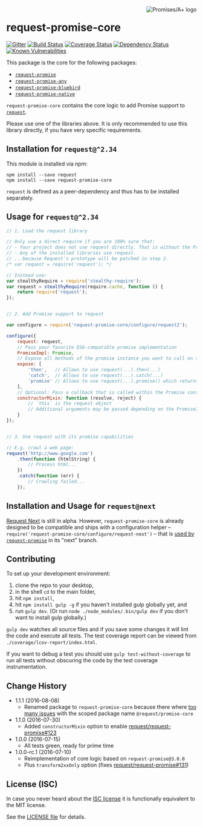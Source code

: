 <a href="http://promisesaplus.com/">
    <img src="https://promises-aplus.github.io/promises-spec/assets/logo-small.png" align="right" alt="Promises/A+ logo" />
</a>

# request-promise-core

[![Gitter](https://img.shields.io/badge/gitter-join_chat-blue.svg?style=flat-square&maxAge=2592000)](https://gitter.im/request/request-promise?utm_source=badge&utm_medium=badge&utm_campaign=pr-badge&utm_content=badge)
[![Build Status](https://img.shields.io/travis/request/promise-core/master.svg?style=flat-square&maxAge=2592000)](https://travis-ci.org/request/promise-core)
[![Coverage Status](https://img.shields.io/coveralls/request/promise-core.svg?style=flat-square&maxAge=2592000)](https://coveralls.io/r/request/promise-core)
[![Dependency Status](https://img.shields.io/david/request/promise-core.svg?style=flat-square&maxAge=2592000)](https://david-dm.org/request/promise-core)
[![Known Vulnerabilities](https://snyk.io/test/npm/promise-core/badge.svg?style=flat-square&maxAge=2592000)](https://snyk.io/test/npm/promise-core)


This package is the core for the following packages:

- [`request-promise`](https://github.com/request/request-promise)
- [`request-promise-any`](https://github.com/request/request-promise-any)
- [`request-promise-bluebird`](https://github.com/request/request-promise-bluebird)
- [`request-promise-native`](https://github.com/request/request-promise-native)

`request-promise-core` contains the core logic to add Promise support to [`request`](https://github.com/request/request).

Please use one of the libraries above. It is only recommended to use this library directly, if you have very specific requirements.

## Installation for `request@^2.34`

This module is installed via npm:

```
npm install --save request
npm install --save request-promise-core
```

`request` is defined as a peer-dependency and thus has to be installed separately.

## Usage for `request@^2.34`

``` js
// 1. Load the request library

// Only use a direct require if you are 100% sure that:
// - Your project does not use request directly. That is without the Promise capabilities by calling require('request').
// - Any of the installed libraries use request.
// ...because Request's prototype will be patched in step 2.
/* var request = require('request'); */

// Instead use:
var stealthyRequire = require('stealthy-require');
var request = stealthyRequire(require.cache, function () {
    return require('request');
});


// 2. Add Promise support to request

var configure = require('request-promise-core/configure/request2');

configure({
    request: request,
	// Pass your favorite ES6-compatible promise implementation
    PromiseImpl: Promise,
	// Expose all methods of the promise instance you want to call on the request(...) call
    expose: [
        'then',   // Allows to use request(...).then(...)
        'catch',  // Allows to use request(...).catch(...)
        'promise' // Allows to use request(...).promise() which returns the promise instance
    ],
    // Optional: Pass a callback that is called within the Promise constructor
    constructorMixin: function (resolve, reject) {
        // `this` is the request object
        // Additional arguments may be passed depending on the PromiseImpl used
    }
});


// 3. Use request with its promise capabilities

// E.g. crawl a web page:
request('http://www.google.com')
    .then(function (htmlString) {
        // Process html...
    })
    .catch(function (err) {
        // Crawling failed...
    });
```

## Installation and Usage for `request@next`

[Request Next](https://github.com/request/request/issues/1982) is still in alpha. However, `request-promise-core` is already designed to be compatible and ships with a configuration helper – `require('request-promise-core/configure/request-next')` – that is [used by `request-promise`](https://github.com/request/request-promise/blob/next/lib/rp.js) in its "next" branch.

## Contributing

To set up your development environment:

1. clone the repo to your desktop,
2. in the shell `cd` to the main folder,
3. hit `npm install`,
4. hit `npm install gulp -g` if you haven't installed gulp globally yet, and
5. run `gulp dev`. (Or run `node ./node_modules/.bin/gulp dev` if you don't want to install gulp globally.)

`gulp dev` watches all source files and if you save some changes it will lint the code and execute all tests. The test coverage report can be viewed from `./coverage/lcov-report/index.html`.

If you want to debug a test you should use `gulp test-without-coverage` to run all tests without obscuring the code by the test coverage instrumentation.

## Change History

- 1.1.1 (2016-08-08)
    - Renamed package to `request-promise-core` because there where [too many issues](https://github.com/request/request-promise/issues/137) with the scoped package name `@request/promise-core`
- 1.1.0 (2016-07-30)
    - Added `constructorMixin` option to enable [request/request-promise#123](https://github.com/request/request-promise/pull/123)
- 1.0.0 (2016-07-15)
    - All tests green, ready for prime time
- 1.0.0-rc.1 (2016-07-10)
    - Reimplementation of core logic based on `request-promise@3.0.0`
    - Plus `transform2xxOnly` option (fixes [request/request-promise#131](https://github.com/request/request-promise/issues/131))

## License (ISC)

In case you never heard about the [ISC license](http://en.wikipedia.org/wiki/ISC_license) it is functionally equivalent to the MIT license.

See the [LICENSE file](LICENSE) for details.